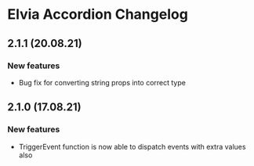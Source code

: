 # Elvia Accordion Changelog

## 2.1.1 (20.08.21)

### New features

- Bug fix for converting string props into correct type

## 2.1.0 (17.08.21)

### New features

- TriggerEvent function is now able to dispatch events with extra values also
